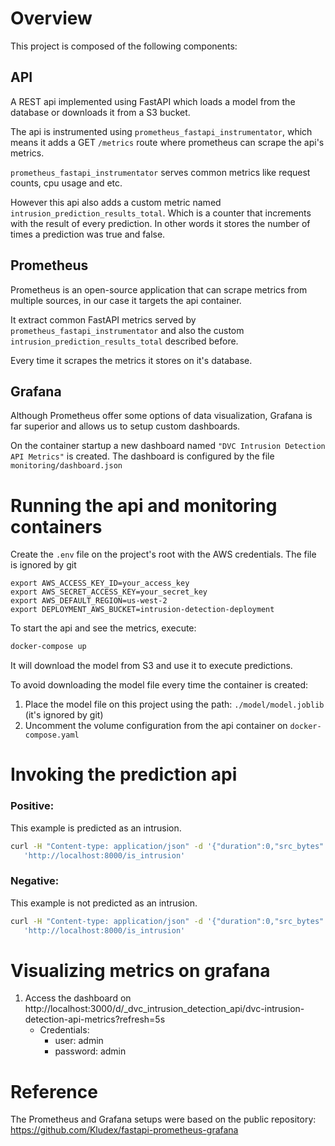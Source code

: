 # Overview

This project is composed of the following components:

## API

A REST api implemented using FastAPI which loads a model from the database or downloads it from a S3 bucket.

The api is instrumented using `prometheus_fastapi_instrumentator`, which means it adds a GET `/metrics` route where prometheus can scrape the api's metrics.

`prometheus_fastapi_instrumentator` serves common metrics like request counts, cpu usage and etc.

However this api also adds a custom metric named `intrusion_prediction_results_total`. Which is a counter that increments with the result of every prediction. In other words it stores the number of times a prediction was true and false.

## Prometheus

Prometheus is an open-source application that can scrape metrics from multiple sources, in our case it targets the api container.

It extract common FastAPI metrics served by `prometheus_fastapi_instrumentator` and also the custom `intrusion_prediction_results_total` described before.

Every time it scrapes the metrics it stores on it's database.

## Grafana

Although Prometheus offer some options of data visualization, Grafana is far superior and allows us to setup custom dashboards.

On the container startup a new dashboard named `"DVC Intrusion Detection API Metrics"` is created. The dashboard is configured by the file `monitoring/dashboard.json`


# Running the api and monitoring containers

Create the `.env` file on the project's root with the AWS credentials. The file is ignored by git

```env
export AWS_ACCESS_KEY_ID=your_access_key
export AWS_SECRET_ACCESS_KEY=your_secret_key
export AWS_DEFAULT_REGION=us-west-2
export DEPLOYMENT_AWS_BUCKET=intrusion-detection-deployment
```

To start the api and see the metrics, execute:

```bash
docker-compose up
```

It will download the model from S3 and use it to execute predictions.

To avoid downloading the model file every time the container is created:

1. Place the model file on this project using the path: `./model/model.joblib` (it's ignored by git)
2. Uncomment the volume configuration from the api container on `docker-compose.yaml`

# Invoking the prediction api

### Positive:

This example is predicted as an intrusion.

```bash
curl -H "Content-type: application/json" -d '{"duration":0,"src_bytes":0.00020094717776309186,"dst_bytes":0,"land":0,"wrong_fragment":0,"urgent":0,"hot":0,"num_failed_logins":0,"logged_in":0,"num_compromised":0,"root_shell":0,"su_attempted":0,"num_root":0,"num_file_creations":0,"num_shells":0,"num_access_files":0,"is_guest_login":0,"count":0.9980430528375733,"srv_count":0.9980430528375733,"serror_rate":0,"srv_serror_rate":0,"rerror_rate":0,"srv_rerror_rate":0,"same_srv_rate":1,"diff_srv_rate":0,"srv_diff_host_rate":0,"dst_host_count":1,"dst_host_srv_count":1,"dst_host_same_srv_rate":1,"dst_host_diff_srv_rate":0,"dst_host_same_src_port_rate":1,"dst_host_srv_diff_host_rate":0,"dst_host_serror_rate":0,"dst_host_srv_serror_rate":0,"dst_host_rerror_rate":0,"dst_host_srv_rerror_rate":0,"protocol_type_icmp":1,"protocol_type_tcp":0,"protocol_type_udp":0,"service_IRC":0,"service_X11":0,"service_Z39_50":0,"service_auth":0,"service_bgp":0,"service_courier":0,"service_csnet_ns":0,"service_ctf":0,"service_daytime":0,"service_discard":0,"service_domain":0,"service_domain_u":0,"service_echo":0,"service_eco_i":0,"service_ecr_i":1,"service_efs":0,"service_exec":0,"service_finger":0,"service_ftp":0,"service_ftp_data":0,"service_gopher":0,"service_hostnames":0,"service_http":0,"service_http_443":0,"service_imap4":0,"service_iso_tsap":0,"service_klogin":0,"service_kshell":0,"service_ldap":0,"service_link":0,"service_login":0,"service_mtp":0,"service_name":0,"service_netbios_dgm":0,"service_netbios_ns":0,"service_netbios_ssn":0,"service_netstat":0,"service_nnsp":0,"service_nntp":0,"service_ntp_u":0,"service_other":0,"service_pop_2":0,"service_pop_3":0,"service_printer":0,"service_private":0,"service_remote_job":0,"service_rje":0,"service_shell":0,"service_smtp":0,"service_sql_net":0,"service_ssh":0,"service_sunrpc":0,"service_supdup":0,"service_systat":0,"service_telnet":0,"service_tim_i":0,"service_time":0,"service_urh_i":0,"service_urp_i":0,"service_uucp":0,"service_uucp_path":0,"service_vmnet":0,"service_whois":0,"flag_OTH":0,"flag_REJ":0,"flag_RSTO":0,"flag_RSTOS0":0,"flag_RSTR":0,"flag_S0":0,"flag_S1":0,"flag_S2":0,"flag_S3":0,"flag_SF":1,"flag_SH":0}' \
   'http://localhost:8000/is_intrusion'
```

### Negative:

This example is not predicted as an intrusion.


```bash
curl -H "Content-type: application/json" -d '{"duration":0,"src_bytes":0.000029402154885878748,"dst_bytes":0,"land":0,"wrong_fragment":0,"urgent":0,"hot":0,"num_failed_logins":0,"logged_in":1,"num_compromised":0,"root_shell":0,"su_attempted":0,"num_root":0,"num_file_creations":0,"num_shells":0,"num_access_files":0,"is_guest_login":0,"count":0.019569471624266144,"srv_count":0.019569471624266144,"serror_rate":0,"srv_serror_rate":0,"rerror_rate":0,"srv_rerror_rate":0,"same_srv_rate":1,"diff_srv_rate":0,"srv_diff_host_rate":0,"dst_host_count":0.4627450980392157,"dst_host_srv_count":0.10980392156862745,"dst_host_same_srv_rate":0.24,"dst_host_diff_srv_rate":0.03,"dst_host_same_src_port_rate":0.24,"dst_host_srv_diff_host_rate":0,"dst_host_serror_rate":0,"dst_host_srv_serror_rate":0,"dst_host_rerror_rate":0,"dst_host_srv_rerror_rate":0,"protocol_type_icmp":0,"protocol_type_tcp":1,"protocol_type_udp":0,"service_IRC":0,"service_X11":0,"service_Z39_50":0,"service_auth":0,"service_bgp":0,"service_courier":0,"service_csnet_ns":0,"service_ctf":0,"service_daytime":0,"service_discard":0,"service_domain":0,"service_domain_u":0,"service_echo":0,"service_eco_i":0,"service_ecr_i":0,"service_efs":0,"service_exec":0,"service_finger":0,"service_ftp":0,"service_ftp_data":1,"service_gopher":0,"service_hostnames":0,"service_http":0,"service_http_443":0,"service_imap4":0,"service_iso_tsap":0,"service_klogin":0,"service_kshell":0,"service_ldap":0,"service_link":0,"service_login":0,"service_mtp":0,"service_name":0,"service_netbios_dgm":0,"service_netbios_ns":0,"service_netbios_ssn":0,"service_netstat":0,"service_nnsp":0,"service_nntp":0,"service_ntp_u":0,"service_other":0,"service_pop_2":0,"service_pop_3":0,"service_printer":0,"service_private":0,"service_remote_job":0,"service_rje":0,"service_shell":0,"service_smtp":0,"service_sql_net":0,"service_ssh":0,"service_sunrpc":0,"service_supdup":0,"service_systat":0,"service_telnet":0,"service_tim_i":0,"service_time":0,"service_urh_i":0,"service_urp_i":0,"service_uucp":0,"service_uucp_path":0,"service_vmnet":0,"service_whois":0,"flag_OTH":0,"flag_REJ":0,"flag_RSTO":0,"flag_RSTOS0":0,"flag_RSTR":0,"flag_S0":0,"flag_S1":0,"flag_S2":0,"flag_S3":0,"flag_SF":1,"flag_SH":0}' \
   'http://localhost:8000/is_intrusion'
```

# Visualizing metrics on grafana

1. Access the dashboard on http://localhost:3000/d/_dvc_intrusion_detection_api/dvc-intrusion-detection-api-metrics?refresh=5s
   - Credentials:
      - user: admin
      - password: admin

# Reference

The Prometheus and Grafana setups were based on the public repository: https://github.com/Kludex/fastapi-prometheus-grafana